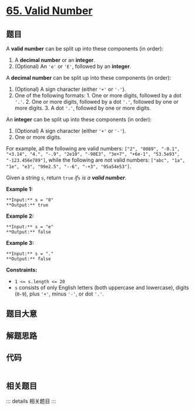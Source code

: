 # [65. Valid Number](https://leetcode.com/problems/valid-number)

## 题目

A **valid number** can be split up into these components (in order):

  1. A **decimal number** or an **integer**.
  2. (Optional) An `'e'` or `'E'`, followed by an **integer**.

A **decimal number** can be split up into these components (in order):

  1. (Optional) A sign character (either `'+'` or `'-'`).
  2. One of the following formats: 
    1. One or more digits, followed by a dot `'.'`.
    2. One or more digits, followed by a dot `'.'`, followed by one or more digits.
    3. A dot `'.'`, followed by one or more digits.

An **integer** can be split up into these components (in order):

  1. (Optional) A sign character (either `'+'` or `'-'`).
  2. One or more digits.

For example, all the following are valid numbers: `["2", "0089", "-0.1",
"+3.14", "4.", "-.9", "2e10", "-90E3", "3e+7", "+6e-1", "53.5e93",
"-123.456e789"]`, while the following are not valid numbers: `["abc", "1a",
"1e", "e3", "99e2.5", "--6", "-+3", "95a54e53"]`.

Given a string `s`, return `true` _if_`s` _is a **valid number**_.



**Example 1:**

    
    
    **Input:** s = "0"
    **Output:** true
    

**Example 2:**

    
    
    **Input:** s = "e"
    **Output:** false
    

**Example 3:**

    
    
    **Input:** s = "."
    **Output:** false
    



**Constraints:**

  * `1 <= s.length <= 20`
  * `s` consists of only English letters (both uppercase and lowercase), digits (`0-9`), plus `'+'`, minus `'-'`, or dot `'.'`.


## 题目大意

## 解题思路

## 代码

```javascript

```

## 相关题目

::: details 相关题目
:::
